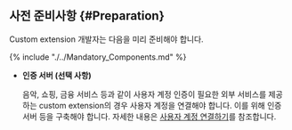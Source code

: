 ## 사전 준비사항 {#Preparation}
Custom extension 개발자는 다음을 미리 준비해야 합니다.

{% include "./../Mandatory_Components.md" %}

* **인증 서버 (선택 사항)**

  음악, 쇼핑, 금융 서비스 등과 같이 사용자 계정 인증이 필요한 외부 서비스를 제공하는 custom extension의 경우 사용자 계정을 연결해야 합니다. 이를 위해 인증 서버 등을 구축해야 합니다. 자세한 내용은 [사용자 계정 연결하기](/CEK/Guides/LInk_User_Account.md)를 참조합니다.
